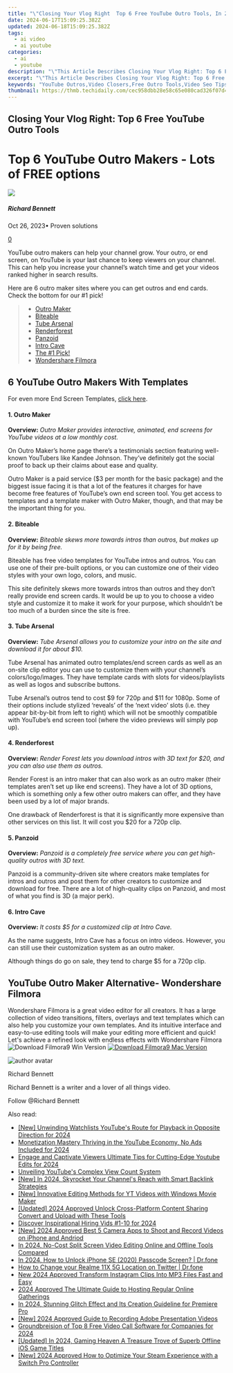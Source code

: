 ```yaml
---
title: "\"Closing Your Vlog Right  Top 6 Free YouTube Outro Tools, In 2024\""
date: 2024-06-17T15:09:25.382Z
updated: 2024-06-18T15:09:25.382Z
tags:
  - ai video
  - ai youtube
categories:
  - ai
  - youtube
description: "\"This Article Describes Closing Your Vlog Right: Top 6 Free YouTube Outro Tools, In 2024\""
excerpt: "\"This Article Describes Closing Your Vlog Right: Top 6 Free YouTube Outro Tools, In 2024\""
keywords: "YouTube Outros,Video Closers,Free Outro Tools,Video Seo Tips,Vlog Conclusions,Video Endings,Outro Management"
thumbnail: https://thmb.techidaily.com/cec958dbb28e58c65e080cad326f07d4e7cdd67a50648dc244def701160f50d9.png
---
```


## Closing Your Vlog Right: Top 6 Free YouTube Outro Tools

# Top 6 YouTube Outro Makers - Lots of FREE options

![](https://images.wondershare.com/filmora/article-images/richard-bennett.jpg)

##### Richard Bennett

 Oct 26, 2023• Proven solutions

[0](#commentsBoxSeoTemplate)

YouTube outro makers can help your channel grow. Your outro, or end screen, on YouTube is your last chance to keep viewers on your channel. This can help you increase your channel’s watch time and get your videos ranked higher in search results.

Here are 6 outro maker sites where you can get outros and end cards. Check the bottom for our #1 pick!

> * [Outro Maker](#outromaker)
> * [Biteable](#biteable)
> * [Tube Arsenal](#tubearsenal)
> * [Renderforest](#renderforest)
> * [Panzoid](#Panzoid)
> * [Intro Cave](#introcave)
> * [The #1 Pick!](#one)
> * [Wondershare Filmora](#filmora)

## 6 YouTube Outro Makers With Templates

For even more End Screen Templates, [click here](https://www.filmora.io/community-blog/free-youtube-end-screen-templates%21-plus%3B-how-to-build-your-301.html).

#### 1. Outro Maker

**Overview:** _Outro Maker provides interactive, animated, end screens for YouTube videos at a low monthly cost._

On Outro Maker’s home page there’s a testimonials section featuring well-known YouTubers like Kandee Johnson. They’ve definitely got the social proof to back up their claims about ease and quality.

Outro Maker is a paid service ($3 per month for the basic package) and the biggest issue facing it is that a lot of the features it charges for have become free features of YouTube’s own end screen tool. You get access to templates and a template maker with Outro Maker, though, and that may be the important thing for you.

#### 2. Biteable

**Overview:** _Biteable skews more towards intros than outros, but makes up for it by being free._

Biteable has free video templates for YouTube intros and outros. You can use one of their pre-built options, or you can customize one of their video styles with your own logo, colors, and music.

This site definitely skews more towards intros than outros and they don’t really provide end screen cards. It would be up to you to choose a video style and customize it to make it work for your purpose, which shouldn’t be too much of a burden since the site is free.

#### 3. Tube Arsenal

**Overview:** _Tube Arsenal allows you to customize your intro on the site and download it for about $10._

Tube Arsenal has animated outro templates/end screen cards as well as an on-site clip editor you can use to customize them with your channel’s colors/logo/images. They have template cards with slots for videos/playlists as well as logos and subscribe buttons.

Tube Arsenal’s outros tend to cost $9 for 720p and $11 for 1080p. Some of their options include stylized ‘reveals’ of the ‘next video’ slots (i.e. they appear bit-by-bit from left to right) which will not be smoothly compatible with YouTube’s end screen tool (where the video previews will simply pop up).

#### 4. Renderforest

**Overview:** _Render Forest lets you download intros with 3D text for $20, and you can also use them as outros._

Render Forest is an intro maker that can also work as an outro maker (their templates aren’t set up like end screens). They have a lot of 3D options, which is something only a few other outro makers can offer, and they have been used by a lot of major brands.

One drawback of Renderforest is that it is significantly more expensive than other services on this list. It will cost you $20 for a 720p clip.

#### 5. Panzoid

**Overview:** _Panzoid is a completely free service where you can get high-quality outros with 3D text._

Panzoid is a community-driven site where creators make templates for intros and outros and post them for other creators to customize and download for free. There are a lot of high-quality clips on Panzoid, and most of what you find is 3D (a major perk).

#### 6. Intro Cave

**Overview:** _It costs $5 for a customized clip at Intro Cave._

As the name suggests, Intro Cave has a focus on intro videos. However, you can still use their customization system as an outro maker.

Although things do go on sale, they tend to charge $5 for a 720p clip.

## YouTube Outro Maker Alternative- Wondershare Filmora

Wondershare Filmora is a great video editor for all creators. It has a large collection of video transitions, filters, overlays and text templates which can also help you customize your own templates. And its intuitive interface and easy-to-use editing tools will make your editing more efficient and quick! Let's achieve a refined look with endless effects with Wondershare Filmora![![Download Filmora9 Win Version](https://images.wondershare.com/filmora/guide/download-btn-win.jpg) ](https://tools.techidaily.com/wondershare/filmora/download/) [![Download Filmora9 Mac Version](https://images.wondershare.com/filmora/guide/download-btn-mac.jpg) ](https://tools.techidaily.com/wondershare/filmora/download/)

![author avatar](https://images.wondershare.com/filmora/article-images/richard-bennett.jpg)

Richard Bennett

Richard Bennett is a writer and a lover of all things video.

Follow @Richard Bennett


<ins class="adsbygoogle"
     style="display:block"
     data-ad-format="autorelaxed"
     data-ad-client="ca-pub-7571918770474297"
     data-ad-slot="1223367746"></ins>



<ins class="adsbygoogle"
     style="display:block"
     data-ad-client="ca-pub-7571918770474297"
     data-ad-slot="8358498916"
     data-ad-format="auto"
     data-full-width-responsive="true"></ins>

<span class="atpl-alsoreadstyle">Also read:</span>
<div><ul>
<li><a href="https://youtube-web.techidaily.com/nwinding-watchlists-youtubes-route-for-playback-in-opposite-direction-for-2024/"><u>[New] Unwinding Watchlists  YouTube's Route for Playback in Opposite Direction for 2024</u></a></li>
<li><a href="https://youtube-web.techidaily.com/ization-mastery-thriving-in-the-youtube-economy-no-ads-included-for-2024/"><u>Monetization Mastery  Thriving in the YouTube Economy, No Ads Included for 2024</u></a></li>
<li><a href="https://youtube-web.techidaily.com/e-and-captivate-viewers-ultimate-tips-for-cutting-edge-youtube-edits-for-2024/"><u>Engage and Captivate Viewers  Ultimate Tips for Cutting-Edge Youtube Edits for 2024</u></a></li>
<li><a href="https://youtube-web.techidaily.com/ling-youtubes-complex-view-count-system/"><u>Unveiling YouTube's Complex View Count System</u></a></li>
<li><a href="https://youtube-web.techidaily.com/n-2024-skyrocket-your-channels-reach-with-smart-backlink-strategies/"><u>[New] In 2024, Skyrocket Your Channel's Reach with Smart Backlink Strategies</u></a></li>
<li><a href="https://youtube-web.techidaily.com/nnovative-editing-methods-for-yt-videos-with-windows-movie-maker/"><u>[New] Innovative Editing Methods for YT Videos with Windows Movie Maker</u></a></li>
<li><a href="https://youtube-web.techidaily.com/ed-2024-approved-unlock-cross-platform-content-sharing-convert-and-upload-with-these-tools/"><u>[Updated] 2024 Approved  Unlock Cross-Platform Content Sharing  Convert and Upload with These Tools</u></a></li>
<li><a href="https://youtube-web.techidaily.com/ver-inspirational-hiring-vids-1-10-for-2024/"><u>Discover Inspirational Hiring Vids #1-10 for 2024</u></a></li>
<li><a href="https://youtube-web.techidaily.com/024-approved-best-5-camera-apps-to-shoot-and-record-videos-on-iphone-and-andriod/"><u>[New] 2024 Approved  Best 5 Camera Apps to Shoot and Record Videos on iPhone and Andriod</u></a></li>
<li><a href="https://video-content-creator.techidaily.com/in-2024-no-cost-split-screen-video-editing-online-and-offline-tools-compared/"><u>In 2024, No-Cost Split Screen Video Editing Online and Offline Tools Compared</u></a></li>
<li><a href="https://iphone-unlock.techidaily.com/in-2024-how-to-unlock-iphone-se-2020-passcode-screen-drfone-by-drfone-ios/"><u>In 2024, How to Unlock iPhone SE (2020) Passcode Screen? | Dr.fone</u></a></li>
<li><a href="https://location-social.techidaily.com/how-to-change-your-realme-11x-5g-location-on-twitter-drfone-by-drfone-virtual-android/"><u>How to Change your Realme 11X 5G Location on Twitter | Dr.fone</u></a></li>
<li><a href="https://ai-video-apps.techidaily.com/new-2024-approved-transform-instagram-clips-into-mp3-files-fast-and-easy/"><u>New 2024 Approved Transform Instagram Clips Into MP3 Files Fast and Easy</u></a></li>
<li><a href="https://desktop-recording.techidaily.com/2024-approved-the-ultimate-guide-to-hosting-regular-online-gatherings/"><u>2024 Approved  The Ultimate Guide to Hosting Regular Online Gatherings</u></a></li>
<li><a href="https://ai-editing-video.techidaily.com/in-2024-stunning-glitch-effect-and-its-creation-guideline-for-premiere-pro/"><u>In 2024, Stunning Glitch Effect and Its Creation Guideline for Premiere Pro</u></a></li>
<li><a href="https://remote-screen-capture.techidaily.com/new-2024-approved-guide-to-recording-adobe-presentation-videos/"><u>[New] 2024 Approved  Guide to Recording Adobe Presentation Videos</u></a></li>
<li><a href="https://video-screen-grab.techidaily.com/groundbreision-of-top-8-free-video-call-software-for-companies-for-2024/"><u>Groundbreision of Top 8 Free Video Call Software for Companies for 2024</u></a></li>
<li><a href="https://screen-activity-recording.techidaily.com/updated-in-2024-gaming-heaven-a-treasure-trove-of-superb-offline-ios-game-titles/"><u>[Updated] In 2024, Gaming Heaven  A Treasure Trove of Superb Offline iOS Game Titles</u></a></li>
<li><a href="https://screen-capture.techidaily.com/new-2024-approved-how-to-optimize-your-steam-experience-with-a-switch-pro-controller/"><u>[New] 2024 Approved  How to Optimize Your Steam Experience with a Switch Pro Controller</u></a></li>
</ul></div>
